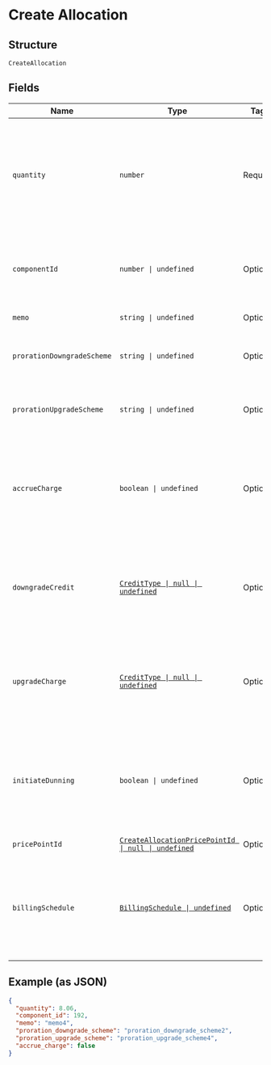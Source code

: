 
# Create Allocation

## Structure

`CreateAllocation`

## Fields

| Name | Type | Tags | Description |
|  --- | --- | --- | --- |
| `quantity` | `number` | Required | The allocated quantity to which to set the line-items allocated quantity. By default, this is an integer. If decimal allocations are enabled for the component, it will be a decimal number. For On/Off components, use 1for on and 0 for off. |
| `componentId` | `number \| undefined` | Optional | (required for the multiple allocations endpoint) The id associated with the component for which the allocation is being made |
| `memo` | `string \| undefined` | Optional | A memo to record along with the allocation |
| `prorationDowngradeScheme` | `string \| undefined` | Optional | The scheme used if the proration is a downgrade. Defaults to the site setting if one is not provided. |
| `prorationUpgradeScheme` | `string \| undefined` | Optional | The scheme used if the proration is an upgrade. Defaults to the site setting if one is not provided. |
| `accrueCharge` | `boolean \| undefined` | Optional | If the change in cost is an upgrade, this determines if the charge should accrue to the next renewal or if capture should be attempted immediately. Defaults to the site setting if one is not provided. |
| `downgradeCredit` | [`CreditType \| null \| undefined`](../../doc/models/credit-type.md) | Optional | The type of credit to be created when upgrading/downgrading. Defaults to the component and then site setting if one is not provided.<br>Available values: `full`, `prorated`, `none`. |
| `upgradeCharge` | [`CreditType \| null \| undefined`](../../doc/models/credit-type.md) | Optional | The type of credit to be created when upgrading/downgrading. Defaults to the component and then site setting if one is not provided.<br>Available values: `full`, `prorated`, `none`. |
| `initiateDunning` | `boolean \| undefined` | Optional | If set to true, if the immediate component payment fails, initiate dunning for the subscription.<br>Otherwise, leave the charges on the subscription to pay for at renewal. Defaults to false. |
| `pricePointId` | [`CreateAllocationPricePointId \| null \| undefined`](../../doc/models/containers/create-allocation-price-point-id.md) | Optional | This is a container for one-of cases. |
| `billingSchedule` | [`BillingSchedule \| undefined`](../../doc/models/billing-schedule.md) | Optional | This attribute is particularly useful when you need to align billing events for different components on distinct schedules within a subscription. Please note this only works for site with Multifrequency enabled |

## Example (as JSON)

```json
{
  "quantity": 8.06,
  "component_id": 192,
  "memo": "memo4",
  "proration_downgrade_scheme": "proration_downgrade_scheme2",
  "proration_upgrade_scheme": "proration_upgrade_scheme4",
  "accrue_charge": false
}
```

